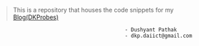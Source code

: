 > This is a repository that houses the code snippets for my [Blog(DKProbes)](https://dkprobes.tech/Data-Structures)

                                              - Dushyant Pathak
                                              - dkp.daiict@gmail.com
